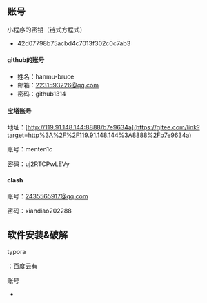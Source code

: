 ## 账号

小程序的密钥（链式方程式）

- 42d07798b75acbd4c7013f302c0c7ab3



#### github的账号

- 姓名：hanmu-bruce
- 邮箱：2231593226@qq.com
- 密码：github1314



#### 宝塔账号

地址：[http://119.91.148.144:8888/b7e9634a](https://gitee.com/link?target=http%3A%2F%2F119.91.148.144%3A8888%2Fb7e9634a)

账号：menten1c

密码：uj2RTCPwLEVy



#### clash

账号：2435565917@qq.com

密码：xiandiao202288



## 软件安装&破解

typora

：百度云有

账号

- 

